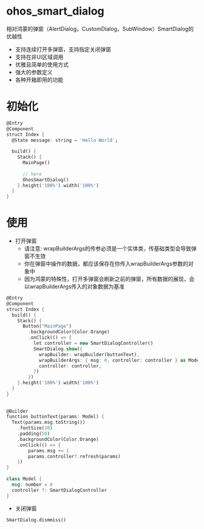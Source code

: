 # ohos_smart_dialog
相对鸿蒙的弹窗（AlertDialog，CustomDialog，SubWindow）SmartDialog的优越性
- 支持连续打开多弹窗，支持指定关闭弹窗
- 支持在非UI区域调用
- 优雅且简单的使用方式
- 强大的参数定义
- 各种开箱即用的功能
# 初始化

```dart
@Entry  
@Component  
struct Index {  
  @State message: string = 'Hello World';  
  
  build() {  
    Stack() {  
      MainPage()  
  
      // here  
      OhosSmartDialog()  
    }.height('100%').width('100%')  
  }  
}
```
# 使用
- 打开弹窗
    - 请注意: wrapBuilderArgs的传参必须是一个实体类，传基础类型会导致弹窗不生效
    - 你在弹窗中操作的数据，都应该保存在你传入wrapBuilderArgs参数的对象中
    - 因为鸿蒙的特殊性，打开多弹窗会刷新之前的弹窗，所有数据的展现，会以wrapBuilderArgs传入的对象数据为基准
```dart
@Entry  
@Component  
struct Index {  
  build() {  
    Stack() {  
      Button("MainPage")  
        .backgroundColor(Color.Orange)  
        .onClick(() => {  
          let controller = new SmartDialogController()  
          SmartDialog.show({  
            wrapBuilder: wrapBuilder(buttonText),  
            wrapBuilderArgs: { msg: 0, controller: controller } as Model,  
            controller: controller,  
          })  
        })  
    }.height('100%').width('100%')  
  }  
}
  
  
@Builder  
function buttonText(params: Model) {  
  Text(params.msg.toString())  
	.fontSize(30)  
	.padding(50)
    .backgroundColor(Color.Orange)  
    .onClick(() => {  
		params.msg += 1  
		params.controller?.refresh(params)
    })  
}  
  
class Model {  
  msg: number = 0  
  controller ?: SmartDialogController  
}
```
- 关闭弹窗
```dsart
SmartDialog.dismmiss()
```
